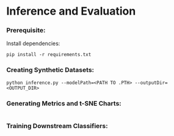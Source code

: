 # Inference and Evaluation

### Prerequisite:

Install dependencies:

```
pip install -r requirements.txt
```

### Creating Synthetic Datasets:

```
python inference.py --modelPath=<PATH TO .PTH> --outputDir=<OUTPUT_DIR>
```

### Generating Metrics and t-SNE Charts:
```

```

### Training Downstream Classifiers: